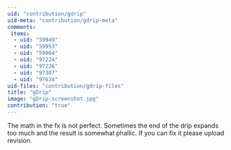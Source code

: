 ```yaml
---
uid: "contribution/gdrip"
uid-meta: "contribution/gdrip-meta"
comments: 
 items: 
  - uid: "59949"
  - uid: "59953"
  - uid: "59964"
  - uid: "97224"
  - uid: "97226"
  - uid: "97307"
  - uid: "97634"
uid-files: "contribution/gdrip-files"
title: "gDrip"
image: "gDrip-screenshot.jpg"
contribution: "true"
---
```


The math in the fx is not perfect. Sometimes the end of the drip expands too much and the result is somewhat phallic. If you can fix it please upload revision.